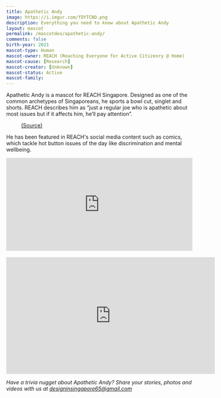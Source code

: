 ```yaml
---
title: Apathetic Andy
image: https://i.imgur.com/fDYTCNO.png
description: Everything you need to know about Apathetic Andy
layout: mascot
permalink: /mascotdex/apathetic-andy/
comments: false
birth-year: 2021
mascot-type: Human
mascot-owner: REACH (Reaching Everyone for Active Citizenry @ Home)
mascot-cause: [Research]
mascot-creator: [Unknown]
mascot-status: Active
mascot-family:
---
```


Apathetic Andy is a mascot for REACH Singapore. Designed as one of the common archetypes of Singaporeans, he sports a bowl cut, singlet and shorts. REACH describes him as “just a regular joe who is apathetic about most issues but if it affects him, he’ll pay attention”.

<figure>
<img src="https://i.imgur.com/C40kvBC.jpg" alt="">
<figcaption><a href="https://www.facebook.com/REACHSingapore/posts/say-hello-to-apathetic-andy-the-latest-character-in-our-line-up-of-reach-mascots/10158144241732227/" target="_blank">(Source)</a></figcaption>
</figure>

He has been featured in REACH's social media content such as comics, which tackle hot button issues of the day like discrimination and mental wellbeing.

<div class="video-responsive">
<iframe src="https://www.facebook.com/plugins/post.php?href=https%3A%2F%2Fwww.facebook.com%2FREACHSingapore%2Fposts%2Fpfbid0EqTy7ac8ejjK17x5NyQVKxhrp4QG51pcSpWMAkvvWwvBdAXb1dHHP2guGs4LtM2pl&show_text=true&width=500" width="500" height="250" style="border:none;overflow:hidden" scrolling="no" frameborder="0" allowfullscreen="true" allow="autoplay; clipboard-write; encrypted-media; picture-in-picture; web-share"></iframe>
</div>
<br>

<iframe src="https://www.facebook.com/plugins/video.php?height=314&href=https%3A%2F%2Fwww.facebook.com%2FREACHSingapore%2Fvideos%2F873924214457611%2F&show_text=false&width=560&t=0" width="560" height="314" style="border:none;overflow:hidden" scrolling="no" frameborder="0" allowfullscreen="true" allow="autoplay; clipboard-write; encrypted-media; picture-in-picture; web-share" allowFullScreen="true"></iframe>


<i>Have a trivia nugget about Apathetic Andy? Share your stories, photos and videos with us at designinsingapore65@gmail.com</i>
